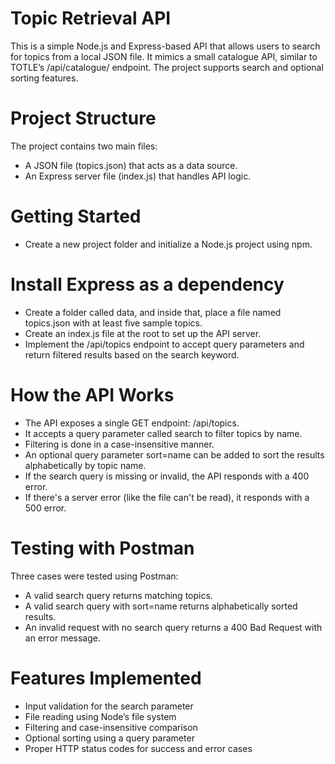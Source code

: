 # Topic Retrieval API
This is a simple Node.js and Express-based API that allows users to search for topics from a local JSON file. 
It mimics a small catalogue API, similar to TOTLE’s /api/catalogue/ endpoint. The project supports search and optional sorting features.

# Project Structure
The project contains two main files:
- A JSON file (topics.json) that acts as a data source.
- An Express server file (index.js) that handles API logic.

# Getting Started
- Create a new project folder and initialize a Node.js project using npm.

# Install Express as a dependency
- Create a folder called data, and inside that, place a file named topics.json with at least five sample topics.
- Create an index.js file at the root to set up the API server.
- Implement the /api/topics endpoint to accept query parameters and return filtered results based on the search keyword.

# How the API Works
- The API exposes a single GET endpoint: /api/topics.
- It accepts a query parameter called search to filter topics by name.
- Filtering is done in a case-insensitive manner.
- An optional query parameter sort=name can be added to sort the results alphabetically by topic name.
- If the search query is missing or invalid, the API responds with a 400 error.
- If there's a server error (like the file can't be read), it responds with a 500 error.

# Testing with Postman
Three cases were tested using Postman:
- A valid search query returns matching topics.
- A valid search query with sort=name returns alphabetically sorted results.
- An invalid request with no search query returns a 400 Bad Request with an error message.

# Features Implemented
- Input validation for the search parameter
- File reading using Node’s file system
- Filtering and case-insensitive comparison
- Optional sorting using a query parameter
- Proper HTTP status codes for success and error cases
